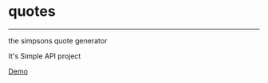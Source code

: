 # quotes
-----
the simpsons quote generator 

It's Simple API project

[Demo](https://vaishnavme.github.io/quotes/)

